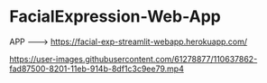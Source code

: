 # FacialExpression-Web-App


APP  --->  https://facial-exp-streamlit-webapp.herokuapp.com/



https://user-images.githubusercontent.com/61278877/110637862-fad87500-8201-11eb-914b-8df1c3c9ee79.mp4

